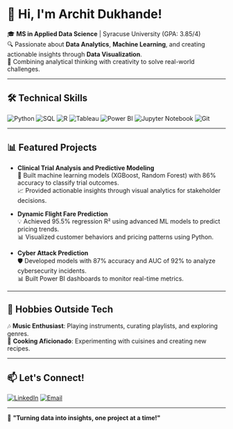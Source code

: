 # 👋 Hi, I'm Archit Dukhande! 

🎓 **MS in Applied Data Science** | Syracuse University (GPA: 3.85/4)  
🔍 Passionate about **Data Analytics**, **Machine Learning**, and creating actionable insights through **Data Visualization**.  
🎯 Combining analytical thinking with creativity to solve real-world challenges.  

---

## 🛠️ Technical Skills

![Python](https://img.shields.io/badge/-Python-3776AB?logo=python&logoColor=white)
![SQL](https://img.shields.io/badge/-SQL-4479A1?logo=postgresql&logoColor=white)
![R](https://img.shields.io/badge/-R-276DC3?logo=r&logoColor=white)
![Tableau](https://img.shields.io/badge/-Tableau-E97627?logo=tableau&logoColor=white)
![Power BI](https://img.shields.io/badge/-PowerBI-F2C811?logo=powerbi&logoColor=black)
![Jupyter Notebook](https://img.shields.io/badge/-Jupyter-F37626?logo=jupyter&logoColor=white)
![Git](https://img.shields.io/badge/-Git-F05032?logo=git&logoColor=white)

---

## 📊 Featured Projects

- **Clinical Trial Analysis and Predictive Modeling**  
   🎯 Built machine learning models (XGBoost, Random Forest) with 86% accuracy to classify trial outcomes.  
   📈 Provided actionable insights through visual analytics for stakeholder decisions.

- **Dynamic Flight Fare Prediction**  
   💡 Achieved 95.5% regression R² using advanced ML models to predict pricing trends.  
   📊 Visualized customer behaviors and pricing patterns using Python.  

- **Cyber Attack Prediction**  
   🛡️ Developed models with 87% accuracy and AUC of 92% to analyze cybersecurity incidents.  
   📊 Built Power BI dashboards to monitor real-time metrics.

---

## 🎵 Hobbies Outside Tech

🎶 **Music Enthusiast**: Playing instruments, curating playlists, and exploring genres.  
🍳 **Cooking Aficionado**: Experimenting with cuisines and creating new recipes.  

---

## 📫 Let's Connect!
[![LinkedIn](https://img.shields.io/badge/-LinkedIn-0077B5?logo=linkedin&logoColor=white)](http://www.linkedin.com/in/archit-dukhande)
[![Email](https://img.shields.io/badge/-Email-D14836?logo=gmail&logoColor=white)](mailto:adukhand@syr.edu)

---

🚀 **"Turning data into insights, one project at a time!"**
